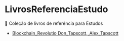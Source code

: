 # LivrosReferenciaEstudo
:book: Coleção de livros de referência para Estudos 

- [Blockchain_Revolutio Don_Tapscott,_Alex_Tapscott](https://github.com/2859pia2019/LivrosReferenciaEstudo/blob/gh-pages/Blockchain_Revolutio(b-ok.org)%20%5BDon_Tapscott%2C_Alex_Tapscott%5D_.html)


